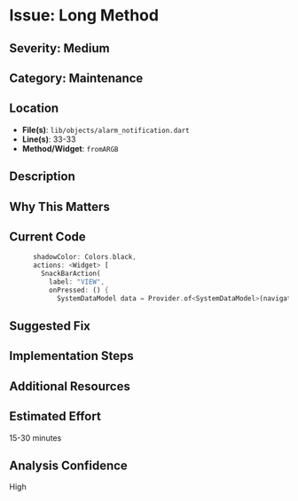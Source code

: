 # Issue: Long Method

## Severity: Medium

## Category: Maintenance

## Location
- **File(s)**: `lib/objects/alarm_notification.dart`
- **Line(s)**: 33-33
- **Method/Widget**: `fromARGB`

## Description


## Why This Matters


## Current Code
```dart
      shadowColor: Colors.black,
      actions: <Widget> [
        SnackBarAction(
          label: "VIEW",
          onPressed: () {
            SystemDataModel data = Provider.of<SystemDataModel>(navigatorKey.currentContext!, listen: false);
```

## Suggested Fix


## Implementation Steps


## Additional Resources


## Estimated Effort
15-30 minutes

## Analysis Confidence
High
